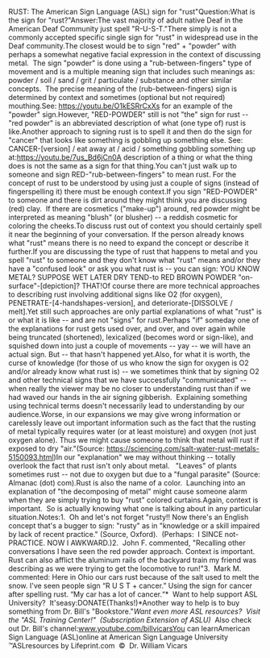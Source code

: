 RUST: The 
		American Sign Language (ASL) sign for "rust"Question:What is the sign for "rust?"Answer:The vast majority of adult native Deaf in the American Deaf Community just spell 
"R-U-S-T."There simply is not a commonly accepted specific single sign for "rust" in 
widespread use in the Deaf community.The closest would be to sign "red" + "powder" with perhaps a somewhat negative 
facial expression in the context of discussing metal.  The sign "powder" is 
done using a "rub-between-fingers" type of movement and is a multiple meaning 
sign that includes such meanings as: powder / soil / sand / grit / particulate / 
substance and other similar concepts.  The precise meaning of the 
(rub-between-fingers) sign is determined by context and sometimes (optional but 
not required) mouthing.See: https://youtu.be/O1kESRrCxXs for an example of the "powder" sign.However, "RED-POWDER" still is not "the" sign for rust -- "red powder" is an 
abbreviated description of what (one type of) rust is like.Another approach to signing rust is to spell it and then do the sign for 
"cancer" that looks like something is gobbling up something else. See: 
CANCER-[version] / eat away at / acid / something gobbling something up at:https://youtu.be/7us_Bd6jCn0A description of a thing or what the thing does is not the same as a sign for that thing.You can't just walk up to someone and sign RED-"rub-between-fingers" to mean 
rust. For the concept of rust to be understood by using just a couple of signs 
(instead of fingerspelling it) there must be enough context.If you sign "RED-POWDER" to someone and there is dirt around they might think 
you are discussing (red) clay.  If there are cosmetics ("make-up") around, 
red powder might be interpreted as meaning "blush" (or blusher) -- a reddish 
cosmetic for coloring the cheeks.To discuss rust out of context you should certainly spell it near the beginning 
of your conversation. If the person already knows what "rust" means there is no 
need to expand the concept or describe it further.If you are discussing the type of rust that happens to metal and you spell 
"rust" to someone and they don't know what "rust" means and/or they have a 
"confused look" or ask you what rust is -- you can sign: YOU KNOW METAL? SUPPOSE 
WET LATER DRY TEND-to RED BROWN POWDER "on-surface"-[depiction]? THAT!Of course there are more technical approaches to describing rust involving 
additional signs like O2 (for oxygen), PENETRATE-[4-handshapes-version], and 
deteriorate-[DISSOLVE / melt].Yet still such approaches are only partial explanations of what "rust" is or 
what it is like -- and are not "signs" for rust.Perhaps "if" someday one of the explanations for rust gets used over, and over, 
and over again while being truncated (shortened), lexicalized (becomes word or 
sign-like), and squished down into just a couple of movements -- yay -- we will 
have an actual sign. But -- that hasn't happened yet.Also, for what it is worth, the curse of knowledge (for those of us who know the 
sign for oxygen is O2 and/or already know what rust is) -- we sometimes think 
that by signing O2 and other technical signs that we have successfully 
"communicated" -- when really the viewer may be no closer to understanding rust 
than if we had waved our hands in the air signing gibberish.  Explaining 
something using technical terms doesn't necessarily lead to understanding by our 
audience.Worse, in our expansions we may give wrong information or carelessly leave out 
important information such as the fact that the rusting of metal typically 
requires water (or at least moisture) and oxygen (not just oxygen alone). Thus 
we might cause someone to think that metal will rust if exposed to dry "air."(Source: https://sciencing.com/salt-water-rust-metals-5150093.html)In our "explanation" we may without thinking -- totally overlook the fact that 
rust isn't only about metal.   "Leaves" of plants sometimes rust -- 
not due to oxygen but due to a "fungal parasite" (Source: Almanac (dot) com).Rust is also the name of a color.  Launching into an explanation of "the 
decomposing of metal" might cause someone alarm when they are simply trying to 
buy "rust" colored curtains.Again, context is important.  So is actually knowing what one is talking 
about in any particular situation.Notes:1.  Oh and let's not forget "rusty!! Now there's an English concept that's 
a bugger to sign: "rusty" as in "knowledge or a skill impaired by lack of recent 
practice." (Source, Oxford).  (Perhaps:  I SINCE not-PRACTICE. NOW I 
AWKWARD.)2.  John F. commented, "Recalling other conversations I have seen the red 
powder approach. Context is important. Rust can also afflict the aluminum rails 
of the backyard train my friend was describing as we were trying to get the 
locomotive to run!"3.  Mark M. commented: Here in Ohio our cars rust because of the salt used 
to melt the snow. I've seen people sign “R U S T + cancer.” Using the sign for 
cancer after spelling rust. “My car has a lot of cancer.“* 
Want to help support ASL University?  It'seasy:DONATE(Thanks!)*Another way to help is to buy something from Dr. Bill's "Bookstore."*Want even more ASL resources?  Visit the "ASL Training Center!"  (Subscription 
Extension of ASLU)*  Also check out Dr. Bill's channel:www.youtube.com/billvicarsYou can learnAmerican Sign Language (ASL)online at American Sign Language University ™ASLresources by Lifeprint.com  ©  Dr. William Vicars
